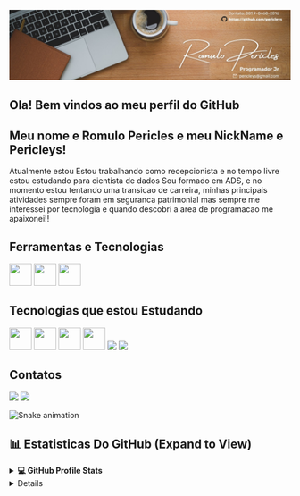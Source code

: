 <p align="center">
	<img src=".github/workflows/1655146308418.jpg">
</p>


## Ola! Bem vindos ao meu perfil do GitHub
## Meu nome e Romulo Pericles e meu NickName e Pericleys!

Atualmente estou Estou trabalhando como recepcionista e no tempo livre estou estudando para cientista de dados
Sou formado em ADS, e no momento estou tentando uma transicao de carreira, minhas principais atividades sempre foram em seguranca patrimonial
mas sempre me interessei por tecnologia e quando descobri a area de programacao me apaixonei!!



## Ferramentas e Tecnologias
  
  <img src="https://cdn.jsdelivr.net/gh/devicons/devicon@latest/icons/github/github-original-wordmark.svg" width="40" height="40" /> <img src="https://cdn.jsdelivr.net/gh/devicons/devicon@latest/icons/eclipse/eclipse-original.svg" width="40" height="40" />
            <img src="https://cdn.jsdelivr.net/gh/devicons/devicon@latest/icons/vscode/vscode-original.svg" width="40" height="40"/>
          
          
          

## Tecnologias que estou Estudando

  <img src="https://cdn.jsdelivr.net/gh/devicons/devicon@latest/icons/java/java-original-wordmark.svg" width="40" height="40" /> <img src="https://cdn.jsdelivr.net/gh/devicons/devicon@latest/icons/mysql/mysql-original-wordmark.svg" width="40" height="40"  /> <img src="https://cdn.jsdelivr.net/gh/devicons/devicon@latest/icons/postgresql/postgresql-original-wordmark.svg" width="40" height="40" /> <img src="https://cdn.jsdelivr.net/gh/devicons/devicon@latest/icons/python/python-original-wordmark.svg" width="40" height="40"/> 
<img src="https://cdn.jsdelivr.net/gh/devicons/devicon@latest/icons/linux/linux-original.svg" width="40"  heigth="40"/> <img src="https://cdn.jsdelivr.net/gh/devicons/devicon@latest/icons/docker/docker-original.svg" width="40"  heigth="40"/>
          


  ## Contatos

  <div>
<a href = "pericleys@gmail.com"><img loading="lazy" src="https://img.shields.io/badge/Gmail-D14836?style=for-the-badge&logo=gmail&logoColor=white" target="_blank"></a>
<a href="https://www.linkedin.com/in/r%C3%B4mulo-pericles-b84129160/" target="_blank"><img loading="lazy" src="https://img.shields.io/badge/-LinkedIn-%230077B5?style=for-the-badge&logo=linkedin&logoColor=white" target="_blank"></a>   
</div>

![Snake animation](https://github.com/pericleys/pericleys/blob/output/github-contribution-grid-snake.svg)

## 📊 Estatisticas Do GitHub (Expand to View)

<details> 
  <summary><b>💻 GitHub Profile Stats</b></summary>
  <div>
<a href="https://github.com/pericleys">
<img loading="lazy" height="180em" src="https://github-readme-stats.vercel.app/api/top-langs/?username=pericleys&layout=compact&langs_count=7&theme=radical"/>
<img loading="lazy" height="180em" src="https://github-readme-stats.vercel.app/api?username=pericleys&show_icons=true&theme=radical&include_all_commits=true&count_private=true"/>
</div>
  <b>Note:</b> Top languages is only a metric of the languages my public code consists of and doesn't reflect experience or skill level.
  </p>
</details>

<details>
  <summary><b>⚡ Recent GitHub Activity</b></summary>
  <br/>
	<a href="https://github.com/pericleys"><img alt="Pericleys Activity Graph" src="https://github-readme-activity-graph.vercel.app/graph?username=pericleys&custom_title=Pericleys's%20Contribution%20Graph&theme=react-dark" /></a>
  <br/>

</details>
	
<br/>
